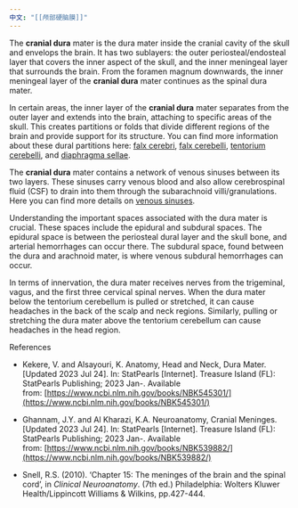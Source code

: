 ```yaml
---
中文: "[[颅部硬脑膜]]"
---
```

The **cranial dura** mater is the dura mater inside the cranial cavity of the skull and envelops the brain. It has two sublayers: the outer periosteal/endosteal layer that covers the inner aspect of the skull, and the inner meningeal layer that surrounds the brain. From the foramen magnum downwards, the inner meningeal layer of the **cranial dura** mater continues as the spinal dura mater.

In certain areas, the inner layer of the **cranial dura** mater separates from the outer layer and extends into the brain, attaching to specific areas of the skull. This creates partitions or folds that divide different regions of the brain and provide support for its structure. You can find more information about these dural partitions here: [falx cerebri](https://www.imaios.com/en/e-anatomy/anatomical-structures/falx-cerebri-1553797108), [falx cerebelli](https://www.imaios.com/en/e-anatomy/anatomical-structures/falx-cerebelli-1553797640), [tentorium cerebelli](https://www.imaios.com/en/e-anatomy/anatomical-structures/tentorium-cerebelli-1553797116), and [diaphragma sellae](https://www.imaios.com/en/e-anatomy/anatomical-structures/diaphragma-sellae-1553797664#from=2).

The **cranial dura** mater contains a network of venous sinuses between its two layers. These sinuses carry venous blood and also allow cerebrospinal fluid (CSF) to drain into them through the subarachnoid villi/granulations. Here you can find more details on [venous sinuses](https://www.imaios.com/en/e-anatomy/anatomical-structures/dural-venous-sinuses-1553674212#from=2).

Understanding the important spaces associated with the dura mater is crucial. These spaces include the epidural and subdural spaces. The epidural space is between the periosteal dural layer and the skull bone, and arterial hemorrhages can occur there. The subdural space, found between the dura and arachnoid mater, is where venous subdural hemorrhages can occur.

In terms of innervation, the dura mater receives nerves from the trigeminal, vagus, and the first three cervical spinal nerves. When the dura mater below the tentorium cerebellum is pulled or stretched, it can cause headaches in the back of the scalp and neck regions. Similarly, pulling or stretching the dura mater above the tentorium cerebellum can cause headaches in the head region.

References

- Kekere, V. and Alsayouri, K. Anatomy, Head and Neck, Dura Mater. [Updated 2023 Jul 24]. In: StatPearls [Internet]. Treasure Island (FL): StatPearls Publishing; 2023 Jan-. Available from: [https://www.ncbi.nlm.nih.gov/books/NBK545301/](https://www.ncbi.nlm.nih.gov/books/NBK545301/)
    
- Ghannam, J.Y. and Al Kharazi, K.A. Neuroanatomy, Cranial Meninges. [Updated 2023 Jul 24]. In: StatPearls [Internet]. Treasure Island (FL): StatPearls Publishing; 2023 Jan-. Available from: [https://www.ncbi.nlm.nih.gov/books/NBK539882/](https://www.ncbi.nlm.nih.gov/books/NBK539882/)
    
- Snell, R.S. (2010). ‘Chapter 15: The meninges of the brain and the spinal cord’, in _Clinical Neuroanatomy_. (7th ed.) Philadelphia: Wolters Kluwer Health/Lippincott Williams & Wilkins, pp.427-444.